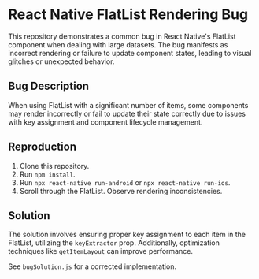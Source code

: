 # React Native FlatList Rendering Bug

This repository demonstrates a common bug in React Native's FlatList component when dealing with large datasets.  The bug manifests as incorrect rendering or failure to update component states, leading to visual glitches or unexpected behavior.

## Bug Description
When using FlatList with a significant number of items, some components may render incorrectly or fail to update their state correctly due to issues with key assignment and component lifecycle management.

## Reproduction
1. Clone this repository.
2. Run `npm install`.
3. Run `npx react-native run-android` or `npx react-native run-ios`.
4. Scroll through the FlatList. Observe rendering inconsistencies.

## Solution
The solution involves ensuring proper key assignment to each item in the FlatList, utilizing the `keyExtractor` prop.  Additionally, optimization techniques like `getItemLayout` can improve performance.

See `bugSolution.js` for a corrected implementation.